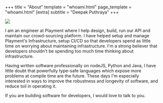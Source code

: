 +++
title = "About"
template = "whoami.html"
page_template = "whoami.html"
[extra]
subtitle = "Deepak Puthraya"
+++

<img src='https://www.gravatar.com/avatar/981680c6e4b9c65417243022d2a97729?s=300'/>

I am an engineer at Playment where I help design, build, run our API and maintain our crowd-sourcing platform. I have helped setup and manage Playment's Infrastructure, setup CI/CD so that developers spend as little time on worrying about maintaining infrastructure.
I'm a strong believer that developers shouldn't be spending too much time thinking about infrastructure.

Having written software professionally on nodeJS, Python and Java, I have little doubt that powerfully type-safe languages which expose more problems at compile time are the future.
These days I'm especially interested in ways to improve the robustness and longevity of software, and reduce toil in operating it.

If you are building software for developers, I would love to talk to you. 
